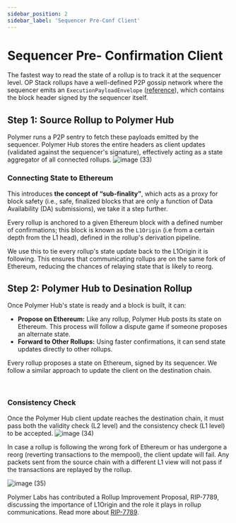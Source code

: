 ```yaml
---
sidebar_position: 2
sidebar_label: 'Sequencer Pre-Conf Client'
---
```



# Sequencer Pre- Confirmation Client

The fastest way to read the state of a rollup is to track it at the sequencer level. OP Stack rollups have a well-defined P2P gossip network where the sequencer emits an `ExecutionPayloadEnvelope` ([reference](https://github.com/ethereum-optimism/optimism/blob/dcdf2b7693192f5bca0353bf22729f26c6240ea9/op-service/eth/types.go#L196)), which contains the block header signed by the sequencer itself.

## Step 1: Source Rollup to Polymer Hub
Polymer runs a P2P sentry to fetch these payloads emitted by the sequencer. Polymer Hub stores the entire headers as client updates (validated against the sequencer's signature), effectively acting as a state aggregator of all connected rollups.
![image (33)](https://github.com/user-attachments/assets/949a0a91-fae2-4cf9-ba4c-7d8b19e3c716)

### Connecting State to Ethereum
This introduces **the concept of “sub-finality”**, which acts as a proxy for block safety (i.e., safe, finalized blocks that are only a function of Data Availability (DA) submissions), we take it a step further. 

Every rollup is anchored to a given Ethereum block with a defined number of confirmations; this block is known as the `L1Origin` (i.e from a certain depth from the L1 head), defined in the rollup's derivation pipeline.

We use this to tie every rollup's state update back to the L1Origin it is following. This ensures that communicating rollups are on the same fork of Ethereum, reducing the chances of relaying state that is likely to reorg.

## Step 2: Polymer Hub to Desination Rollup
Once Polymer Hub's state is ready and a block is built, it can:

- **Propose on Ethereum:** Like any rollup, Polymer Hub posts its state on Ethereum. This process will follow a dispute game if someone proposes an alternate state.
- **Forward to Other Rollups:** Using faster confirmations, it can send state updates directly to other rollups.

Every rollup proposes a state on Ethereum, signed by its sequencer. We follow a similar approach to update the client on the destination chain.

<br/>

### Consistency Check
Once the Polymer Hub client update reaches the destination chain, it must pass both the validity check (L2 level) and the consistency check (L1 level) to be accepted.
![image (34)](https://github.com/user-attachments/assets/3d89c9b9-c02a-44ea-a51d-e0a2f1f98bd5)

In case a rollup is following the wrong fork of Ethereum or has undergone a reorg (reverting transactions to the mempool), the client update will fail. Any packets sent from the source chain with a different L1 view will not pass if the transactions are replayed by the rollup.

![image (35)](https://github.com/user-attachments/assets/96bfe2d8-f64c-46dd-b392-1a4edc5ccc0a)

Polymer Labs has contributed a Rollup Improvement Proposal, RIP-7789, discussing the importance of L1Origin and the role it plays in rollup communications. Read more about [RIP-7789](https://ethereum-magicians.org/t/rip-7789-cross-rollup-contingent-transactions/21402).

